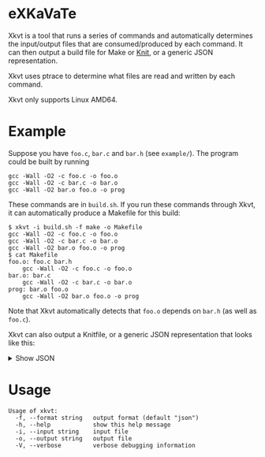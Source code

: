 # eXKaVaTe

Xkvt is a tool that runs a series of commands and automatically determines the input/output files that are consumed/produced by each command. It can then output a build file for Make or [Knit](https://github.com/zyedidia/knit), or a generic JSON representation.

Xkvt uses ptrace to determine what files are read and written by each command.

Xkvt only supports Linux AMD64.

# Example

Suppose you have `foo.c`, `bar.c` and `bar.h` (see `example/`). The program could be built by running

```
gcc -Wall -O2 -c foo.c -o foo.o
gcc -Wall -O2 -c bar.c -o bar.o
gcc -Wall -O2 bar.o foo.o -o prog
```

These commands are in `build.sh`. If you run these commands through Xkvt, it can automatically produce a Makefile for this build:

```
$ xkvt -i build.sh -f make -o Makefile
gcc -Wall -O2 -c foo.c -o foo.o
gcc -Wall -O2 -c bar.c -o bar.o
gcc -Wall -O2 bar.o foo.o -o prog
$ cat Makefile
foo.o: foo.c bar.h
	gcc -Wall -O2 -c foo.c -o foo.o
bar.o: bar.c
	gcc -Wall -O2 -c bar.c -o bar.o
prog: bar.o foo.o
	gcc -Wall -O2 bar.o foo.o -o prog
```

Note that Xkvt automatically detects that `foo.o` depends on `bar.h` (as well as `foo.c`).

Xkvt can also output a Knitfile, or a generic JSON representation that looks like this:

<details>
  <summary>Show JSON</summary>

    {
      "Commands": [
        {
          "Command": "gcc -Wall -O2 -c foo.c -o foo.o",
          "Inputs": ["foo.c", "bar.h"],
          "Outputs": ["foo.o"]
        },
        {
          "Command": "gcc -Wall -O2 -c bar.c -o bar.o",
          "Inputs": ["bar.c"],
          "Outputs": ["bar.o"]
        },
        {
          "Command": "gcc -Wall -O2 bar.o foo.o -o prog",
          "Inputs": ["bar.o", "foo.o"],
          "Outputs": ["prog"]
        }
      ]
    }

</details>

# Usage

```
Usage of xkvt:
  -f, --format string   output format (default "json")
  -h, --help            show this help message
  -i, --input string    input file
  -o, --output string   output file
  -V, --verbose         verbose debugging information
```
